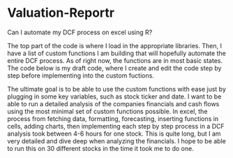 # Valuation-Reportr
Can I automate my DCF process on excel using R?

  The top part of the code is where I load in the appropriate libraries. Then, I have a list of custom functions I am building that will hopefully automate the entire DCF process. As of right now, the functions are in most basic states. The code below is my draft code, where I create and edit the code step by step before implementing into the custom fuctions.

  The ultimate goal is to be able to use the custom functions with ease just by plugging in some key variables, such as stock ticker and date. I want to be able to run a detailed analysis of the companies financials and cash flows using the most minimal set of custom functions possible. In excel, the process from fetching data, formatting, forecasting, inserting functions in cells, adding charts, then implementing each step by step process in a DCF analysis took between 4-6 hours for one stock. This is quite long, but I am very detailed and dive deep when analyzing the financials. I hope to be able to run this on 30 different stocks in the time it took me to do one. 
